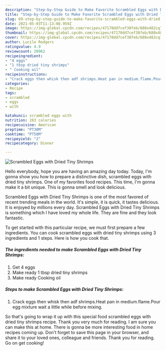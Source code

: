 ```yaml
---
description: "Step-by-Step Guide to Make Favorite Scrambled Eggs with Dried Tiny Shrimps"
title: "Step-by-Step Guide to Make Favorite Scrambled Eggs with Dried Tiny Shrimps"
slug: 69-step-by-step-guide-to-make-favorite-scrambled-eggs-with-dried-tiny-shrimps
date: 2021-05-03T11:13:08.959Z
image: https://img-global.cpcdn.com/recipes/47170dd7cef38feb/680x482cq70/scrambled-eggs-with-dried-tiny-shrimps-recipe-main-photo.jpg
thumbnail: https://img-global.cpcdn.com/recipes/47170dd7cef38feb/680x482cq70/scrambled-eggs-with-dried-tiny-shrimps-recipe-main-photo.jpg
cover: https://img-global.cpcdn.com/recipes/47170dd7cef38feb/680x482cq70/scrambled-eggs-with-dried-tiny-shrimps-recipe-main-photo.jpg
author: Lucile Rodgers
ratingvalue: 4.9
reviewcount: 20962
recipeingredient:
- "4 eggs"
- "1 tbsp dried tiny shrimps"
- " Cooking oil"
recipeinstructions:
- "Crack eggs then whisk then adf shrimps.Heat pan in medium.flame.Pour egg mixture wait a little while before mixing."
categories:
- Recipe
tags:
- scrambled
- eggs
- with

katakunci: scrambled eggs with 
nutrition: 263 calories
recipecuisine: American
preptime: "PT30M"
cooktime: "PT58M"
recipeyield: "2"
recipecategory: Dinner

---
```



![Scrambled Eggs with Dried Tiny Shrimps](https://img-global.cpcdn.com/recipes/47170dd7cef38feb/680x482cq70/scrambled-eggs-with-dried-tiny-shrimps-recipe-main-photo.jpg)

Hello everybody, hope you are having an amazing day today. Today, I'm gonna show you how to prepare a distinctive dish, scrambled eggs with dried tiny shrimps. One of my favorites food recipes. This time, I'm gonna make it a bit unique. This is gonna smell and look delicious.



Scrambled Eggs with Dried Tiny Shrimps is one of the most favored of recent trending meals in the world. It's simple, it is quick, it tastes delicious. It is enjoyed by millions every day. Scrambled Eggs with Dried Tiny Shrimps is something which I have loved my whole life. They are fine and they look fantastic.


To get started with this particular recipe, we must first prepare a few ingredients. You can cook scrambled eggs with dried tiny shrimps using 3 ingredients and 1 steps. Here is how you cook that.

<!--inarticleads1-->

##### The ingredients needed to make Scrambled Eggs with Dried Tiny Shrimps:

1. Get 4 eggs
1. Make ready 1 tbsp dried tiny shrimps
1. Make ready  Cooking oil




<!--inarticleads2-->

##### Steps to make Scrambled Eggs with Dried Tiny Shrimps:

1. Crack eggs then whisk then adf shrimps.Heat pan in medium.flame.Pour egg mixture wait a little while before mixing.




So that's going to wrap it up with this special food scrambled eggs with dried tiny shrimps recipe. Thank you very much for reading. I am sure you can make this at home. There is gonna be more interesting food in home recipes coming up. Don't forget to save this page in your browser, and share it to your loved ones, colleague and friends. Thank you for reading. Go on get cooking!
